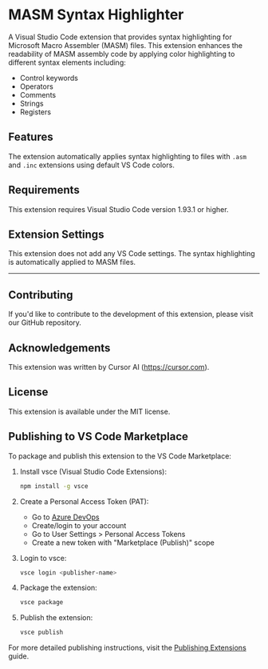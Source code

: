 # MASM Syntax Highlighter

A Visual Studio Code extension that provides syntax highlighting for Microsoft Macro Assembler (MASM) files. This extension enhances the readability of MASM assembly code by applying color highlighting to different syntax elements including:

- Control keywords
- Operators 
- Comments
- Strings
- Registers

## Features

The extension automatically applies syntax highlighting to files with `.asm` and `.inc` extensions using default VS Code colors.

## Requirements

This extension requires Visual Studio Code version 1.93.1 or higher.

## Extension Settings

This extension does not add any VS Code settings. The syntax highlighting is automatically applied to MASM files.

---

## Contributing

If you'd like to contribute to the development of this extension, please visit our GitHub repository.

## Acknowledgements

This extension was written by Cursor AI (https://cursor.com).

## License

This extension is available under the MIT license.

## Publishing to VS Code Marketplace

To package and publish this extension to the VS Code Marketplace:

1. Install vsce (Visual Studio Code Extensions):
   ```bash
   npm install -g vsce
   ```

2. Create a Personal Access Token (PAT):
   - Go to [Azure DevOps](https://dev.azure.com)
   - Create/login to your account
   - Go to User Settings > Personal Access Tokens
   - Create a new token with "Marketplace (Publish)" scope

3. Login to vsce:
   ```bash
   vsce login <publisher-name>
   ```

4. Package the extension:
   ```bash
   vsce package
   ```

5. Publish the extension:
   ```bash
   vsce publish
   ```

For more detailed publishing instructions, visit the [Publishing Extensions](https://code.visualstudio.com/api/working-with-extensions/publishing-extension) guide.

